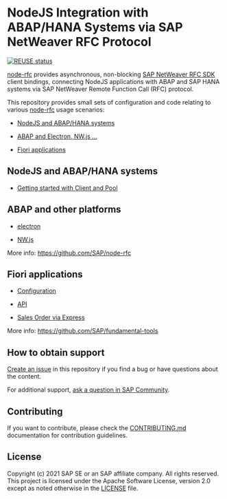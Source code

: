 # NodeJS Integration with ABAP/HANA Systems via SAP NetWeaver RFC Protocol <!-- omit in toc -->

[![REUSE status](https://api.reuse.software/badge/github.com/SAP-samples/node-rfc-samples)](https://api.reuse.software/info/github.com/SAP-samples/node-rfc-samples)

[node-rfc](https://github.com/SAP/node-rfc) provides asynchronous, non-blocking [SAP NetWeaver RFC SDK](https://support.sap.com/en/product/connectors/nwrfcsdk.html) client bindings, connecting NodeJS applications with ABAP and SAP HANA systems via SAP NetWeaver Remote Function Call (RFC) protocol.

This repository provides small sets of configuration and code relating to various [node-rfc](https://github.com/SAP/node-rfc) usage scenarios:

- [NodeJS and ABAP/HANA systems](#nodejs-and-abaphana-systems--)

- [ABAP and Electron, NW.js ...](#abap-and-other-platforms--)

- [Fiori applications](#fiori-applications--)

## NodeJS and ABAP/HANA systems  <!-- omit in toc -->

- [Getting started with Client and Pool](./integration/client-pool)

## ABAP and other platforms  <!-- omit in toc -->

- [electron](./frameworks/electron-quick-start)

- [NW.js](./frameworks/nwjs-quick-start)

More info: https://github.com/SAP/node-rfc

## Fiori applications  <!-- omit in toc -->

- [Configuration](./fundamental-tools/config)

- [API](./fundamental-tools/api)

- [Sales Order via Express](./integration/express)

More info: https://github.com/SAP/fundamental-tools

## How to obtain support  <!-- omit in toc -->

[Create an issue](https://github.com/SAP-samples/node-rfc-samples/issues) in this repository if you find a bug or have questions about the content.

For additional support, [ask a question in SAP Community](https://answers.sap.com/questions/ask.html).

## Contributing  <!-- omit in toc -->

If you want to contribute, please check the [CONTRIBUTING.md](CONTRIBUTING.md) documentation for contribution guidelines.

## License  <!-- omit in toc -->

Copyright (c) 2021 SAP SE or an SAP affiliate company. All rights reserved. This project is licensed under the Apache Software License, version 2.0 except as noted otherwise in the [LICENSE](LICENSES/Apache-2.0.txt) file.


